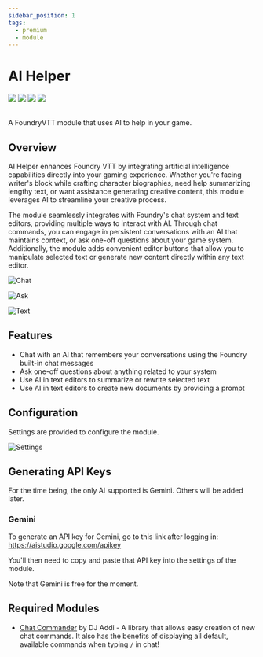 ```yaml
---
sidebar_position: 1
tags:
  - premium
  - module
---
```


# AI Helper

<img src="https://img.shields.io/badge/Premium-aa0000?style=for-the-badge"/>
<a target="_blank" href="https://www.patreon.com/dfreds"><img src="https://img.shields.io/badge/Early%20Access-9b59b6?style=for-the-badge"/></a>
<img src="https://img.shields.io/badge/Any%20System-00aaaa?style=for-the-badge"/>
<a target="_blank" href="https://www.patreon.com/dfreds/shop/dfreds-ai-helper-v1-0-0-1085429"><img src="https://img.shields.io/badge/Download-2e2e2e?style=for-the-badge"/></a>
<br/>
<br/>

A FoundryVTT module that uses AI to help in your game.

## Overview

AI Helper enhances Foundry VTT by integrating artificial intelligence
capabilities directly into your gaming experience. Whether you're facing
writer's block while crafting character biographies, need help summarizing
lengthy text, or want assistance generating creative content, this module
leverages AI to streamline your creative process.

The module seamlessly integrates with Foundry's chat system and text editors,
providing multiple ways to interact with AI. Through chat commands, you can
engage in persistent conversations with an AI that maintains context, or ask
one-off questions about your game system. Additionally, the module adds
convenient editor buttons that allow you to manipulate selected text or generate
new content directly within any text editor.

![Chat](./img/chat.png)

![Ask](./img/ask.png)

![Text](./img/text-editors.png)

## Features

- Chat with an AI that remembers your conversations using the Foundry built-in chat messages
 - Ask one-off questions about anything related to your system
 - Use AI in text editors to summarize or rewrite selected text
 - Use AI in text editors to create new documents by providing a prompt

## Configuration

Settings are provided to configure the module.

![Settings](./img/settings.png)

## Generating API Keys

For the time being, the only AI supported is Gemini. Others will be added later.

### Gemini

To generate an API key for Gemini, go to this link after logging in:
https://aistudio.google.com/apikey

You'll then need to copy and paste that API key into the settings of the module.

Note that Gemini is free for the moment.

## Required Modules

- [Chat Commander](https://foundryvtt.com/packages/_chatcommands) by DJ Addi - A
library that allows easy creation of new chat commands. It also has the benefits
of displaying all default, available commands when typing `/` in chat!
